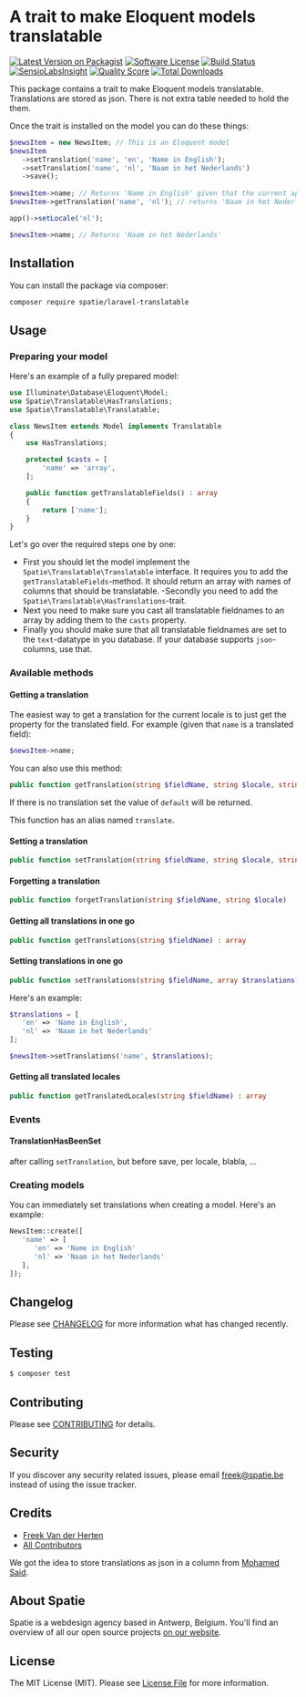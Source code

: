 # A trait to make Eloquent models translatable

[![Latest Version on Packagist](https://img.shields.io/packagist/v/spatie/laravel-translatable.svg?style=flat-square)](https://packagist.org/packages/spatie/laravel-translatable)
[![Software License](https://img.shields.io/badge/license-MIT-brightgreen.svg?style=flat-square)](LICENSE.md)
[![Build Status](https://img.shields.io/travis/spatie/laravel-translatable/master.svg?style=flat-square)](https://travis-ci.org/spatie/laravel-translatable)
[![SensioLabsInsight](https://img.shields.io/sensiolabs/i/c4778005-2b5f-4cd7-b4b2-9b12d326dded.svg?style=flat-square)](https://insight.sensiolabs.com/projects/c4778005-2b5f-4cd7-b4b2-9b12d326dded)
[![Quality Score](https://img.shields.io/scrutinizer/g/spatie/laravel-translatable.svg?style=flat-square)](https://scrutinizer-ci.com/g/spatie/laravel-translatable)
[![Total Downloads](https://img.shields.io/packagist/dt/spatie/laravel-translatable.svg?style=flat-square)](https://packagist.org/packages/spatie/laravel-translatable)

This package contains a trait to make Eloquent models translatable. Translations are stored as json. There is not extra table needed to hold the them.

Once the trait is installed on the model you can do these things:

```php
$newsItem = new NewsItem; // This is an Eloquent model
$newsItem
   ->setTranslation('name', 'en', 'Name in English');
   ->setTranslation('name', 'nl', 'Naam in het Nederlands')
   ->save();
   
$newsItem->name; // Returns 'Name in English' given that the current app locale is 'en'
$newsItem->getTranslation('name', 'nl'); // returns 'Naam in het Nederlands'

app()->setLocale('nl');

$newsItem->name; // Returns 'Naam in het Nederlands'
```

## Installation

You can install the package via composer:

``` bash
composer require spatie/laravel-translatable
```

## Usage

### Preparing your model

Here's an example of a fully prepared model:

``` php
use Illuminate\Database\Eloquent\Model;
use Spatie\Translatable\HasTranslations;
use Spatie\Translatable\Translatable;

class NewsItem extends Model implements Translatable
{
    use HasTranslations;

    protected $casts = [
        'name' => 'array',
    ];

    public function getTranslatableFields() : array
    {
        return ['name'];
    }
}
```
Let's go over the required steps one by one:

- First you should let the model implement the `Spatie\Translatable\Translatable` interface. It requires you to add the `getTranslatableFields`-method. It should return an array with names of columns that should be translatable.
-Secondly you need to add the `Spatie\Translatable\HasTranslations`-trait.
- Next you need to make sure you cast all translatable fieldnames to an array by adding them to the `casts` property.
- Finally you should make sure that all translatable fieldnames are set to the `text`-datatype in you database. If your database supports `json`-columns, use that.

### Available methods

#### Getting a translation

The easiest way to get a translation for the current locale is to just get the property for the translated field.
For example (given that `name` is a translated field):

```php
$newsItem->name;
```

You can also use this method:

```php
public function getTranslation(string $fieldName, string $locale, string $default = '') : string
```

If there is no translation set the value of `default` will be returned. 

This function has an alias named `translate`.

#### Setting a translation

``` php
public function setTranslation(string $fieldName, string $locale, string $value)
```

#### Forgetting a translation

``` php
public function forgetTranslation(string $fieldName, string $locale)
```

#### Getting all translations in one go

``` php
public function getTranslations(string $fieldName) : array
```

#### Setting translations in one go

``` php
public function setTranslations(string $fieldName, array $translations)
```

Here's an example:

``` php
$translations = [
   'en' => 'Name in English',
   'nl' => 'Naam in het Nederlands'
];

$newsItem->setTranslations('name', $translations);
```

#### Getting all translated locales
``` php
public function getTranslatedLocales(string $fieldName) : array
```

### Events

#### TranslationHasBeenSet
after calling `setTranslation`, but before save, per locale, blabla, ...

### Creating models

You can immediately set translations when creating a model. Here's an example:
```php
NewsItem::create([
   'name' => [
      'en' => 'Name in English'
      'nl' => 'Naam in het Nederlands'
   ],
]);
```

## Changelog

Please see [CHANGELOG](CHANGELOG.md) for more information what has changed recently.

## Testing

``` bash
$ composer test
```

## Contributing

Please see [CONTRIBUTING](CONTRIBUTING.md) for details.

## Security

If you discover any security related issues, please email freek@spatie.be instead of using the issue tracker.

## Credits

- [Freek Van der Herten](https://github.com/freekmurze)
- [All Contributors](../../contributors)

We got the idea to store translations as json in a column from [Mohamed Said](https://github.com/themsaid).

## About Spatie
Spatie is a webdesign agency based in Antwerp, Belgium. You'll find an overview of all our open source projects [on our website](https://spatie.be/opensource).

## License

The MIT License (MIT). Please see [License File](LICENSE.md) for more information.
